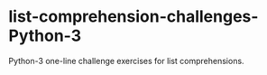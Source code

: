 # list-comprehension-challenges-Python-3
Python-3 one-line challenge exercises for list comprehensions.
